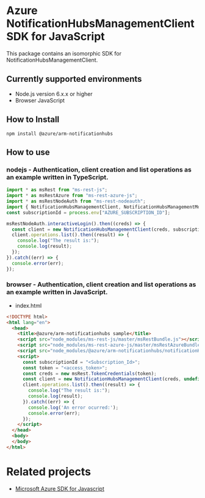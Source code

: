# Azure NotificationHubsManagementClient SDK for JavaScript
This package contains an isomorphic SDK for NotificationHubsManagementClient.

## Currently supported environments
- Node.js version 6.x.x or higher
- Browser JavaScript

## How to Install
```
npm install @azure/arm-notificationhubs
```


## How to use

### nodejs - Authentication, client creation and list operations as an example written in TypeScript.

```ts
import * as msRest from "ms-rest-js";
import * as msRestAzure from "ms-rest-azure-js";
import * as msRestNodeAuth from "ms-rest-nodeauth";
import { NotificationHubsManagementClient, NotificationHubsManagementModels, NotificationHubsManagementMappers } from "@azure/arm-notificationhubs";
const subscriptionId = process.env["AZURE_SUBSCRIPTION_ID"];

msRestNodeAuth.interactiveLogin().then((creds) => {
  const client = new NotificationHubsManagementClient(creds, subscriptionId);
  client.operations.list().then((result) => {
    console.log("The result is:");
    console.log(result);
  });
}).catch((err) => {
  console.error(err);
});
```

### browser - Authentication, client creation and list operations as an example written in JavaScript.

- index.html
```html
<!DOCTYPE html>
<html lang="en">
  <head>
    <title>@azure/arm-notificationhubs sample</title>
    <script src="node_modules/ms-rest-js/master/msRestBundle.js"></script>
    <script src="node_modules/ms-rest-azure-js/master/msRestAzureBundle.js"></script>
    <script src="node_modules/@azure/arm-notificationhubs/notificationHubsManagementClientBundle.js"></script>
    <script>
      const subscriptionId = "<Subscription_Id>";
      const token = "<access_token>";
      const creds = new msRest.TokenCredentials(token);
      const client = new NotificationHubsManagementClient(creds, undefined, subscriptionId);
      client.operations.list().then((result) => {
        console.log("The result is:");
        console.log(result);
      }).catch((err) => {
        console.log('An error ocurred:');
        console.error(err);
      });
    </script>
  </head>
  <body>
  </body>
</html>
```

# Related projects
 - [Microsoft Azure SDK for Javascript](https://github.com/Azure/azure-sdk-for-js)
